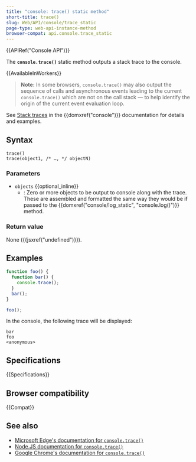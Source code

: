 ```yaml
---
title: "console: trace() static method"
short-title: trace()
slug: Web/API/console/trace_static
page-type: web-api-instance-method
browser-compat: api.console.trace_static
---
```


{{APIRef("Console API")}}

The **`console.trace()`** static method outputs a stack trace to the console.

{{AvailableInWorkers}}

> **Note:** In some browsers, `console.trace()` may also output the sequence of calls and asynchronous events leading to the current `console.trace()` which are not on the call stack — to help identify the origin of the current event evaluation loop.

See [Stack traces](/en-US/docs/Web/API/console#stack_traces) in the {{domxref("console")}} documentation for details and examples.

## Syntax

```js-nolint
trace()
trace(object1, /* …, */ objectN)
```

### Parameters

- `objects` {{optional_inline}}
  - : Zero or more objects to be output to console along with the trace. These are
    assembled and formatted the same way they would be if passed to the
    {{domxref("console/log_static", "console.log()")}} method.

### Return value

None ({{jsxref("undefined")}}).

## Examples

```js
function foo() {
  function bar() {
    console.trace();
  }
  bar();
}

foo();
```

In the console, the following trace will be displayed:

```plain
bar
foo
<anonymous>
```

## Specifications

{{Specifications}}

## Browser compatibility

{{Compat}}

## See also

- [Microsoft Edge's documentation for `console.trace()`](https://learn.microsoft.com/en-us/microsoft-edge/devtools-guide-chromium/console/api#trace)
- [Node.JS documentation for `console.trace()`](https://nodejs.org/docs/latest/api/console.html#consoletracemessage-args)
- [Google Chrome's documentation for `console.trace()`](https://developer.chrome.com/docs/devtools/console/api/#trace)
